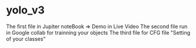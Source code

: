 # yolo_v3

The first file in Jupiter noteBook => Demo in Live Video 
The second file run in Google collab for trainning your objects 
The third file for CFG file "Setting of your classes"
